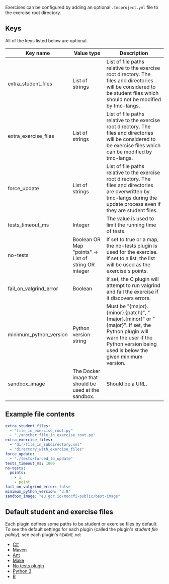 Exercises can be configured by adding an optional `.tmcproject.yml` file to the exercise root directory.

## Keys

All of the keys listed below are optional.

| Key name               | Value type                                           | Description                                                                                                                                                                          |
| ---------------------- | ---------------------------------------------------- | ------------------------------------------------------------------------------------------------------------------------------------------------------------------------------------ |
| extra_student_files    | List of strings                                      | List of file paths relative to the exercise root directory. The files and directories will be considered to be student files which should not be modified by tmc-langs.              |
| extra_exercise_files   | List of strings                                      | List of file paths relative to the exercise root directory. The files and directories will be considered to be exercise files which can be modified by tmc-langs.                    |
| force_update           | List of strings                                      | List of file paths relative to the exercise root directory. The files and directories are overwritten by tmc-langs during the update process even if they are student files.         |
| tests_timeout_ms       | Integer                                              | The value is used to limit the running time of tests.                                                                                                                                |
| no-tests               | Boolean OR Map "points" -> List of string OR integer | If set to true or a map, the no-tests plugin is used for the exercise. If set to a list, the list will be used as the exercise's points.                                             |
| fail_on_valgrind_error | Boolean                                              | If set, the C plugin will attempt to run valgrind and fail the exercise if it discovers errors.                                                                                      |
| minimum_python_version | Python version string                                | Must be "{major}.{minor}.{patch}", "{major}.{minor}" or "{major}". If set, the Python plugin will warn the user if the Python version being used is below the given minimum version. |
| sandbox_image | The Docker image that should be used at the sandbox. | Should be a URL. |

## Example file contents

```yml
extra_student_files:
  - "file_in_exercise_root.py"
  - "./another_file_in_exercise_root.py"
extra_exercise_files:
  - "dir/file_in_subdirectory.xml"
  - "directory_with_exercise_files"
force_update:
  - "./tests/forced_to_update"
tests_timeout_ms: 1000
no-tests:
  points:
    - 1
    - point
fail_on_valgrind_error: false
minimum_python_version: "3.8"
sandbox_image: "eu.gcr.io/moocfi-public/best-image"
```

## Default student and exercise files

Each plugin defines some paths to be student or exercise files by default. To see the default settings for each plugin (called the plugin's _student file policy_), see each plugin's `README.md`:

- [C#](../plugins/csharp/README.md#student-file-policy)
- [Maven](../plugins/java/README.md#student-file-policy)
- [Ant](../plugins/java/README.md#student-file-policy-1)
- [Make](../plugins/make/README.md#student-file-policy)
- [No tests plugin](../plugins/notests/README.md#student-file-policy)
- [Python 3](../plugins/python3/README.md#student-file-policy)
- [R](../plugins/r/README.md#student-file-policy)
